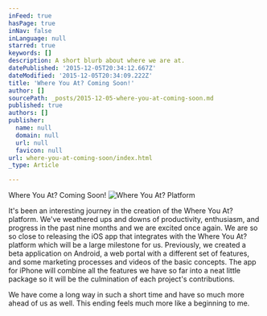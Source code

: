 ```yaml
---
inFeed: true
hasPage: true
inNav: false
inLanguage: null
starred: true
keywords: []
description: A short blurb about where we are at.
datePublished: '2015-12-05T20:34:12.667Z'
dateModified: '2015-12-05T20:34:09.222Z'
title: 'Where You At? Coming Soon!'
author: []
sourcePath: _posts/2015-12-05-where-you-at-coming-soon.md
published: true
authors: []
publisher:
  name: null
  domain: null
  url: null
  favicon: null
url: where-you-at-coming-soon/index.html
_type: Article

---
```

Where You At? Coming Soon!
![Where You At? Platform](https://s3-us-west-2.amazonaws.com/the-grid-img/p/60749985654487293b81ed5d0b485e9a50475ea6.png)

It's been an interesting journey in the creation of the Where You At? platform. We've weathered ups and downs of productivity, enthusiasm, and progress in the past nine months and we are excited once again.  We are so so close to releasing the iOS app that integrates with the Where You At? platform which will be a large milestone for us.  Previously, we created a beta application on Android, a web portal with a different set of features, and some marketing processes and videos of the basic concepts.  The app for iPhone will combine all the features we have so far into a neat little package so it will be the culmination of each project's contributions.  

We have come a long way in such a short time and have so much more ahead of us as well.  This ending feels much more like a beginning to me.
